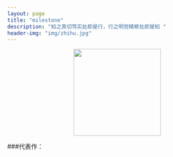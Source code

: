 ```yaml
---
layout: page
title: "milestone"
description: "知之真切笃实处即是行，行之明觉精察处即是知 "
header-img: "img/zhihu.jpg"
---
```



<center>
    <p><img src="http://img.blog.csdn.net/20160421184457540" align="center" high="30" width="200"></p>
</center>


###代表作：








